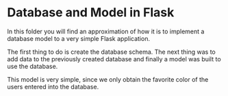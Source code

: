 # Database and Model in Flask

In this folder you will find an approximation of how it is to implement a database model to a very simple Flask application.

The first thing to do is create the database schema. The next thing was to add data to the previously created database and finally a model was built to use the database.

This model is very simple, since we only obtain the favorite color of the users entered into the database.
